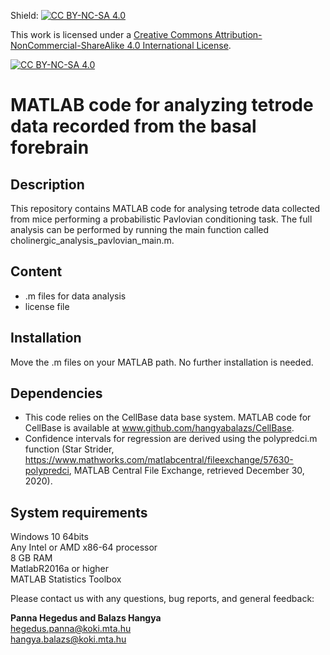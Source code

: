 Shield: [![CC BY-NC-SA 4.0][cc-by-nc-sa-shield]][cc-by-nc-sa]

This work is licensed under a [Creative Commons Attribution-NonCommercial-ShareAlike 4.0 International License][cc-by-nc-sa].

[![CC BY-NC-SA 4.0][cc-by-nc-sa-image]][cc-by-nc-sa]

[cc-by-nc-sa]: http://creativecommons.org/licenses/by-nc-sa/4.0/
[cc-by-nc-sa-image]: https://licensebuttons.net/l/by-nc-sa/4.0/88x31.png
[cc-by-nc-sa-shield]: https://img.shields.io/badge/License-CC%20BY--NC--SA%204.0-lightgrey.svg

# MATLAB code for analyzing tetrode data recorded from the basal forebrain

## Description

This repository contains MATLAB code for analysing tetrode data collected from mice performing a probabilistic Pavlovian conditioning task.
The full analysis can be performed by running the main function called cholinergic_analysis_pavlovian_main.m.

## Content
- .m files for data analysis
- license file

## Installation

Move the .m files on your MATLAB path. No further installation is needed.

## Dependencies

- This code relies on the CellBase data base system. MATLAB code for CellBase is available at www.github.com/hangyabalazs/CellBase.
- Confidence intervals for regression are derived using the polypredci.m function (Star Strider, https://www.mathworks.com/matlabcentral/fileexchange/57630-polypredci, MATLAB Central File Exchange, retrieved December 30, 2020).

## System requirements  
Windows 10 64bits  
Any Intel or AMD x86-64 processor  
8 GB RAM  
MatlabR2016a or higher  
MATLAB Statistics Toolbox  

Please contact us with any questions, bug reports, and general feedback:

**Panna Hegedus and Balazs Hangya**  
hegedus.panna@koki.mta.hu  
hangya.balazs@koki.mta.hu
